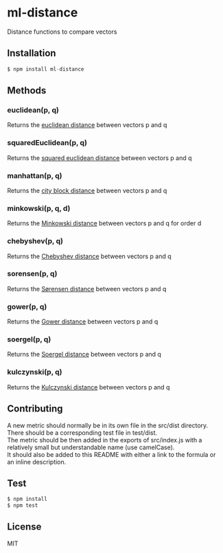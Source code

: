 # ml-distance

Distance functions to compare vectors

## Installation

```js
$ npm install ml-distance
```

## Methods

### euclidean(p, q)

Returns the [euclidean distance](http://en.wikipedia.org/wiki/Euclidean_distance#n_dimensions) between vectors p and q

### squaredEuclidean(p, q)

Returns the [squared euclidean distance](http://en.wikipedia.org/wiki/Euclidean_distance#Squared_Euclidean_distance) between vectors p and q

### manhattan(p, q)

Returns the [city block distance](http://en.wikipedia.org/wiki/Taxicab_geometry) between vectors p and q

### minkowski(p, q, d)

Returns the [Minkowski distance](http://en.wikipedia.org/wiki/Minkowski_distance) between vectors p and q for order d

### chebyshev(p, q)

Returns the [Chebyshev distance](http://en.wikipedia.org/wiki/Chebyshev_distance) between vectors p and q

### sorensen(p, q)

Returns the [Sørensen distance](http://en.wikipedia.org/wiki/S%C3%B8rensen%E2%80%93Dice_coefficient) between vectors p and q

### gower(p, q)

Returns the [Gower distance](https://stat.ethz.ch/education/semesters/ss2012/ams/slides/v4.2.pdf) between vectors p and q

### soergel(p, q)

Returns the [Soergel distance](http://www.naun.org/main/NAUN/ijmmas/mmmas-49.pdf) between vectors p and q

### kulczynski(p, q)

Returns the [Kulczynski distance](http://www.naun.org/main/NAUN/ijmmas/mmmas-49.pdf) between vectors p and q

## Contributing

A new metric should normally be in its own file in the src/dist directory. There should be a corresponding test file in test/dist.  
The metric should be then added in the exports of src/index.js with a relatively small but understandable name (use camelCase).  
It should also be added to this README with either a link to the formula or an inline description.

## Test

```js
$ npm install
$ npm test
```

## License

  MIT
